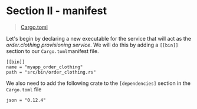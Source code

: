 # Section II - manifest

> [Cargo.toml](https://github.com/dsietz/daas-workshop/blob/master/rust-daas/Cargo.toml)

Let's begin by declaring a new executable for the service that will act as the _order.clothing provisioning service_. We will do this by adding a `[[bin]]` section to our `Cargo.toml`manifest file.

```text
[[bin]]
name = "myapp_order_clothing"
path = "src/bin/order_clothing.rs"
```

We also need to add the following crate to the `[dependencies]` section in the `Cargo.toml` file

```text
json = "0.12.4"
```

